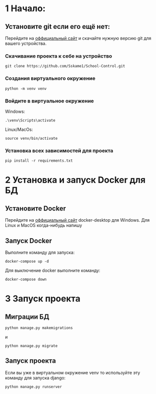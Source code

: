 # 1 Начало:
## Установите git если его ещё нет:
Перейдите на [оффициальный сайт](https://git-scm.com/) и скачайте нужную версию git для вашего устройства.

### Скачивание проекта к себе на устройство
```
git clone https://github.com/Sskame1/School-Control.git
```
### Создания виртуального окружение
```
python -m venv venv
```
### Войдите в виртуальное окружение
Windows:
```
.\venv\Scripts\activate
```
Linux/MacOs:
```
source venv/bin/activate
```
### Установка всех зависимостей для проекта
```
pip install -r requirements.txt
```
# 2 Установка и запуск Docker для БД
## Установите Docker
Перейдите на [оффициальный сайт](https://www.docker.com/products/docker-desktop) docker-desktop для Windows.
Для Linux и MacOS когда-нибудь напишу
## Запуск Docker
Выполните команду для запуска:
```
docker-compose up -d
```  
Для выключение docker выполните команду:
```
docker-compose down
```

# 3 Запуск проекта
## Миграции БД
```
python manage.py makemigrations
```
и
```
python manage.py migrate
```
## Запуск проекта 
Если вы уже в виртуальном окружение venv то используйте эту команду для запуска django:
```
python manage.py runserver
```